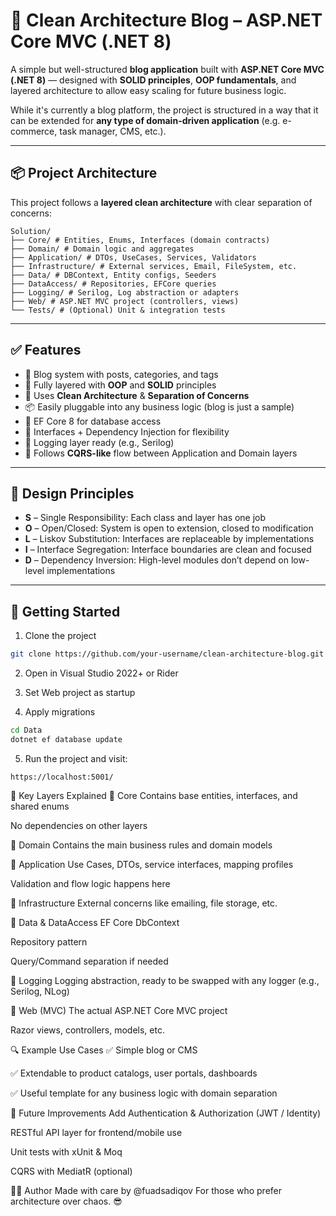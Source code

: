 # 🧱 Clean Architecture Blog – ASP.NET Core MVC (.NET 8)

A simple but well-structured **blog application** built with **ASP.NET Core MVC (.NET 8)** — designed with **SOLID principles**, **OOP fundamentals**, and layered architecture to allow easy scaling for future business logic.

While it's currently a blog platform, the project is structured in a way that it can be extended for **any type of domain-driven application** (e.g. e-commerce, task manager, CMS, etc.).

---

## 📦 Project Architecture

This project follows a **layered clean architecture** with clear separation of concerns:
```
Solution/
├── Core/ # Entities, Enums, Interfaces (domain contracts)
├── Domain/ # Domain logic and aggregates
├── Application/ # DTOs, UseCases, Services, Validators
├── Infrastructure/ # External services, Email, FileSystem, etc.
├── Data/ # DBContext, Entity configs, Seeders
├── DataAccess/ # Repositories, EFCore queries
├── Logging/ # Serilog, Log abstraction or adapters
├── Web/ # ASP.NET MVC project (controllers, views)
└── Tests/ # (Optional) Unit & integration tests
```

---

## ✅ Features

- 📰 Blog system with posts, categories, and tags
- 🧠 Fully layered with **OOP** and **SOLID** principles
- 🧱 Uses **Clean Architecture** & **Separation of Concerns**
- 📦 Easily pluggable into any business logic (blog is just a sample)
- 💾 EF Core 8 for database access
- 🧩 Interfaces + Dependency Injection for flexibility
- 📜 Logging layer ready (e.g., Serilog)
- 📂 Follows **CQRS-like** flow between Application and Domain layers

---

## 🧠 Design Principles

- **S** – Single Responsibility: Each class and layer has one job
- **O** – Open/Closed: System is open to extension, closed to modification
- **L** – Liskov Substitution: Interfaces are replaceable by implementations
- **I** – Interface Segregation: Interface boundaries are clean and focused
- **D** – Dependency Inversion: High-level modules don’t depend on low-level implementations

---

## 🚀 Getting Started

1. Clone the project

```bash
git clone https://github.com/your-username/clean-architecture-blog.git
```
2. Open in Visual Studio 2022+ or Rider

3. Set Web project as startup

4. Apply migrations

```bash
cd Data
dotnet ef database update
```
5. Run the project and visit:
```
https://localhost:5001/
```
📂 Key Layers Explained
🔸 Core
Contains base entities, interfaces, and shared enums

No dependencies on other layers

🔸 Domain
Contains the main business rules and domain models

🔸 Application
Use Cases, DTOs, service interfaces, mapping profiles

Validation and flow logic happens here

🔸 Infrastructure
External concerns like emailing, file storage, etc.

🔸 Data & DataAccess
EF Core DbContext

Repository pattern

Query/Command separation if needed

🔸 Logging
Logging abstraction, ready to be swapped with any logger (e.g., Serilog, NLog)

🔸 Web (MVC)
The actual ASP.NET Core MVC project

Razor views, controllers, models, etc.

🔍 Example Use Cases
✅ Simple blog or CMS

✅ Extendable to product catalogs, user portals, dashboards

✅ Useful template for any business logic with domain separation

🧪 Future Improvements
Add Authentication & Authorization (JWT / Identity)

RESTful API layer for frontend/mobile use

Unit tests with xUnit & Moq

CQRS with MediatR (optional)

🙋‍♂️ Author
Made with care by @fuadsadiqov
For those who prefer architecture over chaos. 😎
